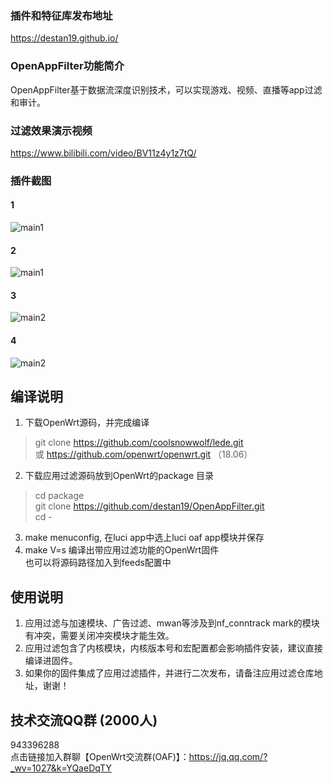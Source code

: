 
### 插件和特征库发布地址

https://destan19.github.io/
### OpenAppFilter功能简介

OpenAppFilter基于数据流深度识别技术，可以实现游戏、视频、直播等app过滤和审计。

### 过滤效果演示视频
https://www.bilibili.com/video/BV11z4y1z7tQ/  

	
### 插件截图
#### 1
![main1](https://destan19.github.io/assets/img/oaf/oaf1.png)

#### 2
![main1](https://destan19.github.io/assets/img/oaf/oaf2.png)

#### 3
![main2](https://destan19.github.io/assets/img/oaf/oaf3.png)


#### 4
![main2](https://destan19.github.io/assets/img/oaf/oaf4.png)


## 编译说明
1. 下载OpenWrt源码，并完成编译
> git clone https://github.com/coolsnowwolf/lede.git  
> 或 https://github.com/openwrt/openwrt.git  （18.06）
2. 下载应用过滤源码放到OpenWrt的package 目录
> cd package  
git clone https://github.com/destan19/OpenAppFilter.git  
cd -
3. make menuconfig, 在luci app中选上luci oaf app模块并保存 
4. make V=s 编译出带应用过滤功能的OpenWrt固件   
也可以将源码路径加入到feeds配置中  

## 使用说明
1. 应用过滤与加速模块、广告过滤、mwan等涉及到nf_conntrack mark的模块有冲突，需要关闭冲突模块才能生效。  
2. 应用过滤包含了内核模块，内核版本号和宏配置都会影响插件安装，建议直接编译进固件。  
3. 如果你的固件集成了应用过滤插件，并进行二次发布，请备注应用过滤仓库地址，谢谢！  

## 技术交流QQ群 (2000人)
943396288  
点击链接加入群聊【OpenWrt交流群(OAF)】：https://jq.qq.com/?_wv=1027&k=YQaeDqTY
